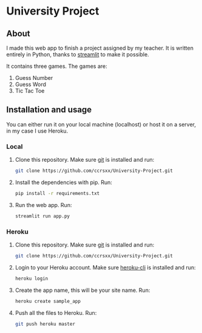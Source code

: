 # University Project

## About

I made this web app to finish a project assigned by my teacher. It is written entirely in Python, thanks to [streamlit](https://github.com/streamlit/streamlit) to make it possible.

It contains three games. The games are:

1. Guess Number
2. Guess Word
3. Tic Tac Toe

## Installation and usage

You can either run it on your local machine (localhost) or host it on a server, in my case I use Heroku.

### Local

1.  Clone this repository. Make sure [git](https://git-scm.com/) is installed and run:

    ```bash
    git clone https://github.com/ccrsxx/University-Project.git
    ```

2.  Install the dependencies with pip. Run:

    ```bash
    pip install -r requirements.txt
    ```

3.  Run the web app. Run:
    ```bash
    streamlit run app.py
    ```

### Heroku

1.  Clone this repository. Make sure [git](https://git-scm.com/) is installed and run:

    ```bash
    git clone https://github.com/ccrsxx/University-Project.git
    ```

2.  Login to your Heroku account. Make sure [heroku-cli](https://devcenter.heroku.com/articles/heroku-cli) is installed and run:

    ```bash
    heroku login
    ```

3.  Create the app name, this will be your site name. Run:

    ```bash
    heroku create sample_app
    ```

4.  Push all the files to Heroku. Run:
    ```bash
    git push heroku master
    ```
